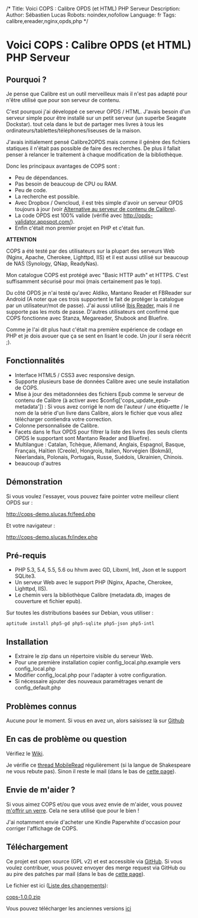 /*
Title: Voici COPS : Calibre OPDS (et HTML) PHP Serveur
Description: 
Author: Sébastien Lucas
Robots: noindex,nofollow
Language: fr
Tags: calibre,ereader,nginx,opds,php
*/
# Voici COPS : Calibre OPDS (et HTML) PHP Serveur

## Pourquoi ?
Je pense que Calibre est un outil merveilleux mais il n'est pas adapté pour n'être utilisé que pour son serveur de contenu.

C'est pourquoi j'ai développé ce serveur OPDS / HTML. J'avais besoin d'un serveur simple pour être installé sur un petit serveur (un superbe Seagate Dockstar). tout cela dans le but de partager mes livres à tous les ordinateurs/tablettes/téléphones/liseuses de la maison.

J'avais initialement pensé Calibre2OPDS mais comme il génère des fichiers statiques il n'était pas possible de faire des recherches. De plus il fallait penser à relancer le traitement à chaque modification de la bibliothèque.

Donc les principaux avantages de COPS sont :
 * Peu de dépendances.
 * Pas besoin de beaucoup de CPU ou RAM.
 * Peu de code.
 * La recherche est possible.
 * Avec Dropbox / Owncloud, il est très simple d'avoir un serveur OPDS toujours à jour (voir [Alternative au serveur de contenu de Calibre](/blog/calibre-web-server-alternative)).
 * La code OPDS est 100% valide (vérifié avec http://opds-validator.appspot.com/).
 * Enfin c'était mon premier projet en PHP et c'était fun.

**ATTENTION**

COPS a été testé par des utilisateurs sur la plupart des serveurs Web (Nginx, Apache, Cherokee, Lighttpd, IIS) et il est aussi utilisé sur beaucoup de NAS (Synology, QNap, ReadyNas).

Mon catalogue COPS est protégé avec "Basic HTTP auth" et HTTPS. C'est suffisamment sécurisé pour moi (mais certainement pas le top).

Du côté OPDS je n'ai testé qu'avec Aldiko, Mantano Reader et FBReader sur Android (A noter que ces trois supportent le fait de protéger la catalogue par un utilisateur/mot de passe). J'ai aussi utilisé [Ibis Reader](http://ibisreader.com/), mais il ne supporte pas les mots de passe.
D'autres utilisateurs ont confirmé que COPS fonctionne avec Stanza, Megareader, Shubook and Bluefire.

Comme je l'ai dit plus haut c'était ma première expérience de codage en PHP et je dois avouer que ça se sent en lisant le code. Un jour il sera réécrit ;).

## Fonctionnalités

*	Interface HTML5 / CSS3 avec responsive design.
*	Supporte plusieurs base de données Calibre avec une seule installation de COPS.
*	Mise à jour des métadonnées des fichiers Epub comme le serveur de contenu de Calibre (à activer avec $config['cops_update_epub-metadata']) : Si vous avez corrigé le nom de l'auteur / une étiquette / le nom de la série d'un livre dans Calibre, alors le fichier que vous allez télécharger contiendra votre correction.
*	Colonne personnalisée de Calibre.
*	Facets dans le flux OPDS pour filtrer la liste des livres (les seuls clients OPDS le supportant sont Mantano Reader and Bluefire).
*	Multilangue : Catalan, Tchèque, Allemand, Anglais, Espagnol, Basque, Français, Haïtien (Creole), Hongrois, Italien, Norvégien (Bokmål), Néerlandais, Polonais, Portugais, Russe, Suédois, Ukrainien, Chinois.
*	beaucoup d'autres

## Démonstration

Si vous voulez l'essayer, vous pouvez faire pointer votre meilleur client OPDS sur :

http://cops-demo.slucas.fr/feed.php

Et votre navigateur : 

http://cops-demo.slucas.fr/index.php

## Pré-requis

*	PHP 5.3, 5.4, 5.5, 5.6 ou hhvm avec GD, Libxml, Intl, Json et le support SQLite3.
*	Un serveur Web avec le support PHP (Nginx, Apache, Cherokee, Lighttpd, IIS).
*	Le chemin vers la bibliothèque Calibre (metadata.db, images de couverture et fichier epub).

Sur toutes les distributions basées sur Debian, vous utiliser :

```
aptitude install php5-gd php5-sqlite php5-json php5-intl
```

## Installation

*	Extraire le zip dans un répertoire visible du serveur Web.
*	Pour une première installation copier config_local.php.example vers config_local.php
*	Modifier config_local.php pour l'adapter à votre configuration.
*	Si nécessaire ajouter des nouveaux paramétrages venant de config_default.php

## Problèmes connus

Aucune pour le moment. Si vous en avez un, alors saisissez là sur [Github](https://github.com/seblucas/cops/issues?state=open)

## En cas de problème ou question

Vérifiez le [Wiki](https://github.com/seblucas/cops/wiki).

Je vérifie ce [thread MobileRead](http://www.mobileread.com/forums/showthread.php?p=1988610) régulièrement (si la langue de Shakespeare ne vous rebute pas). Sinon il reste le mail (dans le bas de [cette page](/user/sebastien_lucas)).

## Envie de m'aider ?

Si vous aimez COPS et/ou que vous avez envie de m'aider, vous pouvez [m'offrir un verre](https://www.paypal.com/cgi-bin/webscr?cmd=_s-xclick&hosted_button_id=9CNHDRJ6GX2Z4). Cela ne sera utilisé que pour le bien !

J'ai notamment envie d'acheter une Kindle Paperwhite d'occasion pour corriger l'affichage de COPS.

## Téléchargement 

Ce projet est open source (GPL v2) et est accessible via [GitHub](https://github.com/seblucas/cops). Si vous voulez contribuer, vous pouvez envoyer des merge request via GitHub ou au pire des patches par mail (dans le bas de [cette page](/user/sebastien_lucas)).

Le fichier est ici ([Liste des changements](https://github.com/seblucas/cops/releases)):

[cops-1.0.0.zip](https://github.com/seblucas/cops/releases/download/1.0.0/cops-1.0.0.zip)

Vous pouvez télécharger les anciennes versions [ici](https://github.com/seblucas/cops/releases)

